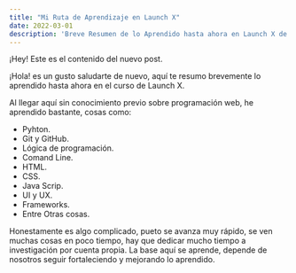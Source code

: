 ```yaml
---
title: "Mi Ruta de Aprendizaje en Launch X"
date: 2022-03-01
description: 'Breve Resumen de lo Aprendido hasta ahora en Launch X de Innovación Virtual'
---
```


¡Hey! Este es el contenido del nuevo post.

¡Hola! es un gusto saludarte de nuevo, aquí te resumo brevemente lo aprendido hasta ahora en el curso de Launch X.

Al llegar aquí sin conocimiento previo sobre programación web, he aprendido bastante, cosas como:

- Pyhton.
- Git y GitHub.
- Lógica de programación.
- Comand Line.
- HTML.
- CSS.
- Java Scrip.
- UI y UX.
- Frameworks.
- Entre Otras cosas.

Honestamente es algo complicado, pueto se avanza muy rápido, se ven muchas cosas en poco tiempo, hay que dedicar mucho tiempo a investigación por cuenta propia.
La base aquí se aprende, depende de nosotros seguir fortaleciendo y mejorando lo aprendido.
